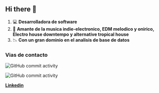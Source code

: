 ## Hi there 👋

1. :computer: **Desarrolladora de software**
1. :musical_keyboard: **Amante de la musica indie-electronico, EDM melodico y onirico, Electro house downtempo y alternative tropical house**
1. :chart_with_downwards_trend: **Con un gran dominio en el analisis de base de datos**

### Vias de contacto

![GitHub commit activity](https://img.shields.io/github/commit-activity/m/ladydn/ladydn)

![GitHub commit activity](https://img.shields.io/github/commit-activity/m/ladydn/Git-Github)

[**Linkedin**](https://www.linkedin.com/in/lady-diana-quinto-catachura-9a7920227/)
